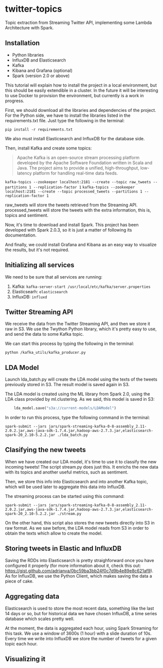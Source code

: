 # twitter-topics
Topic extraction from Streaming Twitter API, implementing some Lambda Architecture with Spark.

## Installation
* Python libraries
* InfluxDB and Elasticsearch
* Kafka
* Kibana and Grafana (optional)
* Spark (version 2.0 or above)

This tutorial will explain how to install the project in a local environment, but this should be easily extendible in a cluster. In the future it will be interesting to use Docker to provision the environment, but currently is a work in progress.

First, we should download all the libraries and dependencies of the project. For the Python side, we have to install the libraries listed in the requirements.txt file. Just type the following in the terminal:
```
pip install -r requirements.txt
```

We also must install Elasticsearch and InfluxDB for the database side.

Then, install Kafka and create some topics:
> Apache Kafka is an open-source stream processing platform developed by the Apache Software Foundation written in Scala and Java. The project aims to provide a unified, high-throughput, low-latency platform for handling real-time data feeds.

```kafka-topics --zookeeper localhost:2181 --create --topic raw_tweets --partitions 1 --replication-factor 1```
```kafka-topics --zookeeper localhost:2181 --create --topic processed_tweets --partitions 1 --replication-factor 1```

raw_tweets will store the tweets retrieved from the Streaming API.
processed_tweets will store the tweets with the extra information, this is, topics and sentiment.

Now, it's time to download and install Spark. This project has been developed with Spark 2.0.3, so it is just a matter of following its documentation.

And finally, we could install Grafana and Kibana as an easy way to visualize the results, but it's not required.

## Initializing all services
We need to be sure that all services are running:

1. Kafka: 
```kafka-server-start /usr/local/etc/kafka/server.properties```
2. Elasticsearh:
```elasticsearch```
3. InfluxDB:
```influxd```

## Twitter Streaming API
We receive the data from the Twitter Streaming API, and then we store it raw in S3. We use the Twython Python library, which it's pretty easy to use, and send the data to some Kafka topic.

We can start this process by typing the following in the terminal:
```
python /kafka_utils/kafka_producer.py
```

## LDA Model
Launch lda_batch.py will create the LDA model using the texts of the tweets previously stored in S3. The result model is saved again in S3.

The LDA model is created using the ML library from Spark 2.0, using the LDA class provided by ml.clustering. As we said, this model is saved in S3:
```python
    lda_model.save("s3a://current-models/LDAModel")
```

In order to run this process, type the following command in the terminal:
```
spark-submit --jars jars/spark-streaming-kafka-0-8-assembly_2.11-2.0.2.jar,aws-java-sdk-1.7.4.jar,hadoop-aws-2.7.3.jar,elasticsearch-spark-20_2.10-5.2.2.jar ./lda_batch.py
```

## Clasifying the new tweets
When we have created our LDA model, it's time to use it to classify the new incoming tweets! The script stream.py does just this. It enrichs the new data with its topics and another useful metrics, such as sentiment.

Then, we store this info into Elasticsearch and into another Kafka topic, which will be used later to aggregate this data into InfluxDB.

The streaming process can be started using this command:
```
spark-submit --jars jars/spark-streaming-kafka-0-8-assembly_2.11-2.0.2.jar,aws-java-sdk-1.7.4.jar,hadoop-aws-2.7.3.jar,elasticsearch-spark-20_2.10-5.2.2.jar ./stream.py
```

On the other hand, this script also stores the new tweets directly into S3 in raw format. As we saw before, the LDA model reads from S3 in order to obtain the texts which allow to create the model.

## Storing tweets in Elastic and InfluxDB
Saving the RDDs into Elasticsearch is pretty straighforward once you have configured it properly (for more information about it, check this out: https://gist.github.com/adrianva/0bc59ba3bb24f0c7d9b4e89e8c621af9). As for InfluxDB, we use the Python Client, which makes saving the data a piece of cake.

## Aggregating data
Elasticsearch is used to store the most recent data, something like the last 14 days or so, but for historical data we have chosen InfluxDB, a time series database which scales pretty well.

At the moment, the data is aggregated each hour, using Spark Streaming for this task. We use a window of 3600s (1 hour) with a slide duration of 10s. Every time we write into InfluxDB we store the number of tweets for a given topic each hour. 

## Visualizing it
